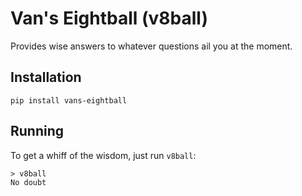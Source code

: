 # Van's Eightball (v8ball)

Provides wise answers to whatever questions ail you at the moment.

## Installation
```
pip install vans-eightball
```

## Running
To get a whiff of the wisdom, just run `v8ball`:

```
> v8ball
No doubt
```
